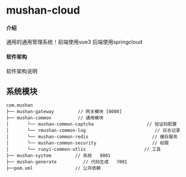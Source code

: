 # mushan-cloud

#### 介绍
通用的通用管理系统！前端使用vue3  后端使用springcloud
#### 软件架构
软件架构说明


## 系统模块

~~~
com.mushan     
├── mushan-gateway         // 网关模块 [8080]
├── mushan-common          // 通用模块
│       └── mushan-common-captcha                    // 验证码配置
│       └── rmushan-common-log                          // 日志记录
│       └── mushan-common-redis                        // 缓存服务
│       └── mushan-common-security                     // 权限
│       └── ruoyi-common-utlis                      // 工具
├── mushan-system         // 系统   9001
├── mushan-generate          // 代码生成   7001
├──pom.xml                // 公共依赖
~~~


